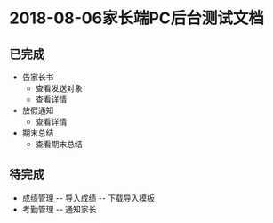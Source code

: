 2018-08-06家长端PC后台测试文档
=================
## 已完成
- 告家长书
  - 查看发送对象
  - 查看详情
- 放假通知
  - 查看详情
- 期末总结
  - 查看期末总结

## 待完成
- 成绩管理 -- 导入成绩 -- 下载导入模板
- 考勤管理 -- 通知家长